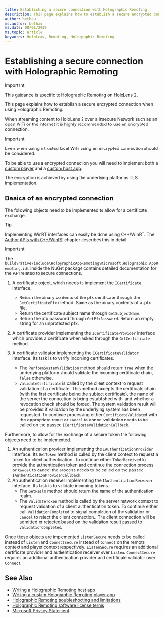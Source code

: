 ```yaml
---
title: Establishing a secure connection with Holographic Remoting
description: This page explains how to establish a secure encrypted connection when using Holographic Remoting.
author: bethau
ms.author: bethau
ms.date: 08/01/2019
ms.topic: article
keywords: HoloLens, Remoting, Holographic Remoting
---
```




# Establishing a secure connection with Holographic Remoting

>[!IMPORTANT]
>This guidance is specific to Holographic Remoting on HoloLens 2.

This page explains how to establish a secure encrypted connection when using Holographic Remoting.

When streaming content to HoloLens 2 over a insecure Network such as an open WiFi or the internet it is highly recommended to use an encrypted connection.

>[!IMPORTANT]
>Even when using a trusted local WiFi using an encrypted connection should be considered.

To be able to use a encrypted connection you will need to implement both a [custom player](holographic-remoting-create-player.md) and a [custom host app](holographic-remoting-create-host.md).

The encryption is achieved by using the underlying platforms TLS implementation.

## Basics of an encrypted connection

The following objects need to be implemented to allow for a certificate exchange.

>[!TIP]
>Implementing WinRT interfaces can easily be done using C++/WinRT. The [Author APIs with C++/WinRT](https://docs.microsoft.com/en-us/windows/uwp/cpp-and-winrt-apis/author-apis) chapter describes this in detail.

>[!IMPORTANT]
>The ```build\native\include\HolographicAppRemoting\Microsoft.Holographic.AppRemoting.idl``` inside the NuGet package contains detailed documentation for the API related to secure connections.

1) A certificate object, which needs to implement the ```ICertificate``` interface.

    * Return the binary contents of the pfx certificate through the ```GetCertificatePfx``` method. Same as the binary contents of a .pfx file.
    * Return the certificate subject name through ```GetSubjectName```.
    * Return the pfx password through ```GetPfxPassword```. Return an empty string for an unprotected pfx.

2) A certificate provider implementing the ```ICertificateProvider``` interface which provides a certificate when asked through the ```GetCertificate``` method.

3) A certificate validator implementing the ```ICertificateValidator``` interface. Its task is to verify incoming certificates.
    * The ```PerformSystemValidation``` method should return ```true``` when the underlying platform should validate the incoming certificate chain, ```false``` otherwise.
    * ```ValidateCertificate``` is called by the client context to request validation of a certificate. This method accepts the certificate chain (with the first certificate being the subject certificate), the name of the server the connection is being established with, and whether a revocation check should be forced. The system validation result will be provided if validation by the underlying system has been requested. To continue processing either ```CertificateValidated``` with the appropriate result or ```Cancel``` to cancel validation needs to be called on the passed ```ICertificateValidationCallback```.

Furthermore, to allow for the exchange of a secure token the following objects need to be implemented.

1) An authentication provider implementing the ```IAuthenticationProvider``` interface. Its ```GetToken``` method is called by the client context to request a token for client authentication. To continue either ```TokenReceived``` to provide the authentication token and continue the connection process or ```Cancel``` to cancel the process needs to be called on the passed ```IAuthenticationProviderCallback```.
2) An authentication receiver implementing the ```IAuthenticationReceiver``` interface. Its task is to validate incoming tokens.
    * The ```GetRealm``` method should return the name of the authentication realm.
    * The ```ValidateToken``` method is called by the server network context to request validation of a client authentication token. To continue either call ```ValidationCompleted``` to signal completion of the validation or ```Cancel``` to reject the client connection.. The client connection will be admitted or rejected based on the validation result passed to ```ValidationCompleted```. 

Once these objects are implemented ```ListenSecure``` needs to be called instead of ```Listen``` and ```ConnectSecure``` instead of ```Connect``` on the remote context and player context respectively. ```ListenSecure``` requires an additional certificate provider and authentication receiver over ```Listen```. ```ConnectSecure``` requires an additional authentication provider and certificate validator over ```Connect```.

## See Also
* [Writing a Holographic Remoting host app](holographic-remoting-create-host.md)
* [Writing a custom Holographic Remoting player app](holographic-remoting-create-player.md)
* [Holographic Remoting troubleshooting and limitations](holographic-remoting-troubleshooting.md)
* [Holographic Remoting software license terms](https://docs.microsoft.com/en-us/legal/mixed-reality/microsoft-holographic-remoting-software-license-terms)
* [Microsoft Privacy Statement](https://go.microsoft.com/fwlink/?LinkId=521839)